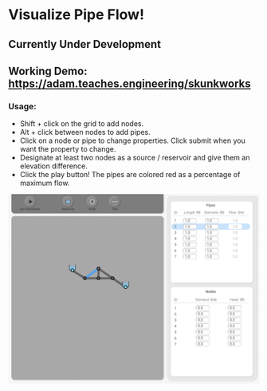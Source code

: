 # Visualize Pipe Flow!

## Currently Under Development

## Working Demo: https://adam.teaches.engineering/skunkworks

### Usage:
- Shift + click on the grid to add nodes.
- Alt + click between nodes to add pipes.
- Click on a node or pipe to change properties. Click submit when you want the property to change.
- Designate at least two nodes as a source / reservoir and give them an elevation difference.
- Click the play button! The pipes are colored red as a percentage of maximum flow.

![Interface Image](pipescreenshot.png)


